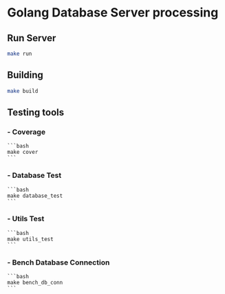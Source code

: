 # Golang Database Server processing

## Run Server
```bash
make run
```

## Building
```bash
make build
```

## Testing tools
### - Coverage
    ```bash
    make cover
	```
### - Database Test
    ```bash
    make database_test
    ```
### - Utils Test
    ```bash
    make utils_test
    ```
### - Bench Database Connection
    ```bash
    make bench_db_conn
    ```


